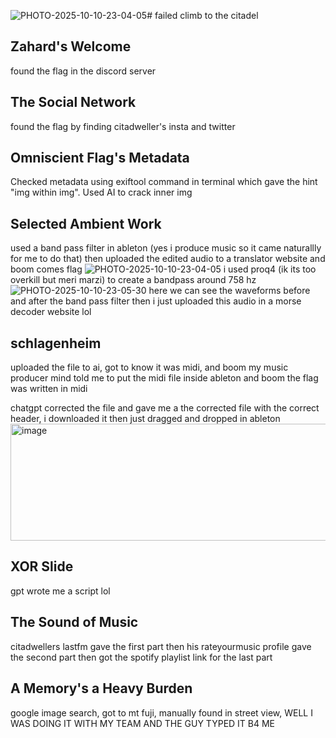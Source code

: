 ![PHOTO-2025-10-10-23-04-05](https://github.com/user-attachments/assets/d973adad-7366-4c64-b92d-ecc9277c9477)# failed climb to the citadel

## Zahard's Welcome
found the flag in the discord server

## The Social Network
found the flag by finding citadweller's insta and twitter

## Omniscient Flag's Metadata
Checked metadata using exiftool command in terminal which gave the hint "img within img". Used AI to crack inner img

## Selected Ambient Work
used a band pass filter in ableton (yes i produce music so it came naturallly for me to do that) then uploaded the edited audio to a translator website and boom comes flag
![PHOTO-2025-10-10-23-04-05](https://github.com/user-attachments/assets/df7b47b5-5a09-4202-a629-a82f96086812)
i used proq4 (ik its too overkill but meri marzi) to create a bandpass around 758 hz
![PHOTO-2025-10-10-23-05-30](https://github.com/user-attachments/assets/51bb10c5-75f1-461b-bb9b-091bce0074cf)
here we can see the waveforms before and after the band pass filter
then i just uploaded this audio in a morse decoder website lol

## schlagenheim
uploaded the file to ai, got to know it was midi, and boom my music producer mind told me to put the midi file inside ableton and boom the flag was written in midi

chatgpt corrected the file and gave me a the corrected file with the correct header, i downloaded it then just dragged and dropped in ableton
<img width="1110" height="187" alt="image" src="https://github.com/user-attachments/assets/fdacf7d0-23a3-494c-aa38-0dce002f3198" />


## XOR Slide
gpt wrote me a script lol

## The Sound of Music
citadwellers lastfm gave the first part then his rateyourmusic profile gave the second part then got the spotify playlist link for the last part

## A Memory's a Heavy Burden
google image search, got to mt fuji, manually found in street view, WELL I WAS DOING IT WITH MY TEAM AND THE GUY TYPED IT B4 ME
